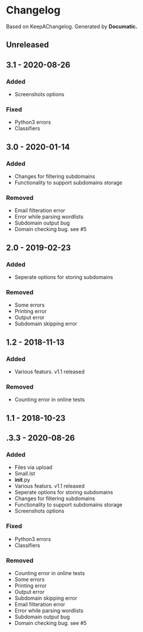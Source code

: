 # Changelog

Based on KeepAChangelog.
Generated by **Documatic.**

## Unreleased

## 3.1 - 2020-08-26

### Added

* Screenshots options

### Fixed

* Python3  errors
* Classifiers

## 3.0 - 2020-01-14

### Added

* Changes for filtering subdomains
* Functionality to support subdomains storage


### Removed

* Email filteration error
* Error while parsing wordlists
* Subdomain output bug
* Domain checking bug. see #5

## 2.0 - 2019-02-23

### Added

* Seperate options for storing subdomains

### Removed

* Some errors
* Printing error
* Output error
* Subdomain skipping error

## 1.2 - 2018-11-13

### Added

* Various featurs. v1.1 released

### Removed

* Counting error in online tests

## 1.1 - 2018-10-23

## .3.3 - 2020-08-26

### Added

* Files via upload
* Small.lst
* __init__.py
* Various featurs. v1.1 released
* Seperate options for storing subdomains
* Changes for filtering subdomains
* Functionality to support subdomains storage
* Screenshots options


### Fixed

* Python3  errors
* Classifiers

### Removed

* Counting error in online tests
* Some errors
* Printing error
* Output error
* Subdomain skipping error
* Email filteration error
* Error while parsing wordlists
* Subdomain output bug
* Domain checking bug. see #5
